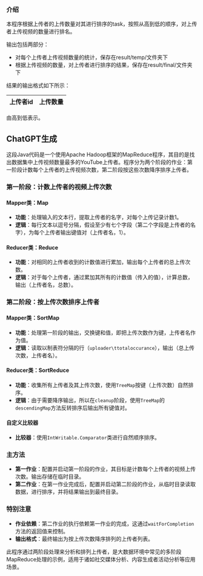 ### 介绍

本程序根据上传者的上传数量对其进行排序的task，按照从高到低的顺序，对上传者上传视频的数量进行排名。

输出包括两部分：

- 对每个上传者上传视频数量的统计，保存在result/temp/文件夹下
- 根据上传视频的数量，对上传者进行排序的结果，保存在result/final/文件夹下



结果的输出格式如下所示：

| 上传者id | 上传数量 |
|-------|------|

由高到低表示。

## ChatGPT生成


这段Java代码是一个使用Apache Hadoop框架的MapReduce程序，其目的是找出数据集中上传视频数量最多的YouTube上传者。程序分为两个阶段的作业：第一阶段计数每个上传者的上传视频次数，第二阶段按这些次数降序排序上传者。

### 第一阶段：计数上传者的视频上传次数

#### Mapper类：Map

- **功能**：处理输入的文本行，提取上传者的名字，对每个上传记录计数1。
- **逻辑**：每行文本以逗号分隔，假设至少有七个字段（第二个字段是上传者的名字），为每个上传者输出键值对（上传者名，1）。

#### Reducer类：Reduce

- **功能**：对相同的上传者收到的计数值进行累加，输出每个上传者的总上传次数。
- **逻辑**：对于每个上传者，通过累加其所有的计数值（传入的值），计算总数，输出（上传者名，总数）。

### 第二阶段：按上传次数排序上传者

#### Mapper类：SortMap

- **功能**：处理第一阶段的输出，交换键和值，即把上传次数作为键，上传者名作为值。
- **逻辑**：读取以制表符分隔的行（`uploader\ttotaloccurance`），输出（总上传次数，上传者名）。

#### Reducer类：SortReduce

- **功能**：收集所有上传者及其上传次数，使用`TreeMap`按键（上传次数）自然排序。
- **逻辑**：由于需要降序输出，所以在`cleanup`阶段，使用`TreeMap`的`descendingMap`方法反转排序后输出所有键值对。

#### 自定义比较器

- **比较器**：使用`IntWritable.Comparator`类进行自然顺序排序。

### 主方法

- **第一作业**：配置并启动第一阶段的作业，其目标是计数每个上传者的视频上传次数。输出存储在临时目录。
- **第二作业**：在第一作业完成后，配置并启动第二阶段的作业，从临时目录读取数据，进行排序，并将结果输出到最终目录。

### 特别注意

- **作业依赖**：第二作业的执行依赖第一作业的完成，这通过`waitForCompletion`方法的返回值来控制。
- **输出格式**：最终输出为按上传次数降序排列的上传者列表。

此程序通过两阶段处理来分析和排列上传者，是大数据环境中常见的多阶段MapReduce处理的示例，适用于诸如社交媒体分析、内容生成者活动分析等应用场景。
